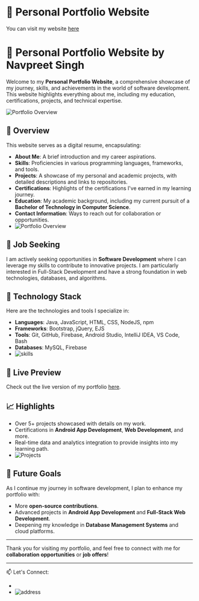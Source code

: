 # 🎯 Personal Portfolio Website
You can visit my website [here](https://Navpreet0981.github.io/Navpreet-Portfolio/)


# 💼 Personal Portfolio Website by Navpreet Singh

Welcome to my **Personal Portfolio Website**, a comprehensive showcase of my journey, skills, and achievements in the world of software development. This website highlights everything about me, including my education, certifications, projects, and technical expertise.

![Portfolio Overview](https://github.com/user-attachments/assets/bd1544e9-f5a5-4dd9-872d-ccb3521d076f)

## 🌟 Overview

This website serves as a digital resume, encapsulating:
- **About Me**: A brief introduction and my career aspirations.
- **Skills**: Proficiencies in various programming languages, frameworks, and tools.
- **Projects**: A showcase of my personal and academic projects, with detailed descriptions and links to repositories.
- **Certifications**: Highlights of the certifications I've earned in my learning journey.
- **Education**: My academic background, including my current pursuit of a **Bachelor of Technology in Computer Science**.
- **Contact Information**: Ways to reach out for collaboration or opportunities.
- ![Portfolio Overview ](https://github.com/user-attachments/assets/17303f52-fac3-4da2-b41f-f1861e968d23)


## 🎯 Job Seeking

I am actively seeking opportunities in **Software Development** where I can leverage my skills to contribute to innovative projects. I am particularly interested in Full-Stack Development and have a strong foundation in web technologies, databases, and algorithms.

## 🔧 Technology Stack

Here are the technologies and tools I specialize in:
- **Languages**: Java, JavaScript, HTML, CSS, NodeJS, npm
- **Frameworks**: Bootstrap, jQuery, EJS
- **Tools**: Git, GitHub, Firebase, Android Studio, IntelliJ IDEA, VS Code, Bash
- **Databases**: MySQL, Firebase
- ![skills](https://github.com/user-attachments/assets/d8c97a23-227f-45f2-9151-eecf2ac28846)


## 🚀 Live Preview

Check out the live version of my portfolio [here](#).

## 📈 Highlights

- Over 5+ projects showcased with details on my work.
- Certifications in **Android App Development**, **Web Development**, and more.
- Real-time data and analytics integration to provide insights into my learning path.
- ![Projects](https://github.com/user-attachments/assets/522f905e-2917-4371-b229-ab3dba488568)


## 📝 Future Goals

As I continue my journey in software development, I plan to enhance my portfolio with:
- More **open-source contributions**.
- Advanced projects in **Android App Development** and **Full-Stack Web Development**.
- Deepening my knowledge in **Database Management Systems** and cloud platforms.

---
Thank you for visiting my portfolio, and feel free to connect with me for **collaboration opportunities** or **job offers**!

---
📫 Let's Connect:
- [Email]:-navi2005saini@gmail.com
- [GitHub]:-https://github.com/Navpreet0981
![address](https://github.com/user-attachments/assets/c3087a17-0583-4e9c-a123-b11fd4a9648d)

